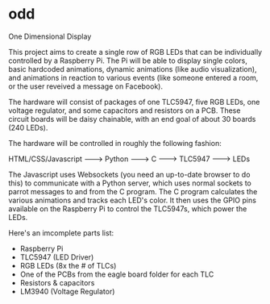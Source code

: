 odd
===

One Dimensional Display

This project aims to create a single row of RGB LEDs that can be individually controlled by a Raspberry Pi. The Pi will be able to display single colors, basic hardcoded animations, dynamic animations (like audio visualization), and animations in reaction to various events (like someone entered a room, or the user reveived a message on Facebook).

The hardware will consist of packages of one TLC5947, five RGB LEDs, one voltage regulator, and some capacitors and resistors on a PCB. These circuit boards will be daisy chainable, with an end goal of about 30 boards (240 LEDs).

The hardware will be controlled in roughly the following fashion:

HTML/CSS/Javascript ---> Python ---> C ---> TLC5947 ---> LEDs

The Javascript uses Websockets (you need an up-to-date browser to do this) to communicate with a Python server, which uses normal sockets to parrot messages to and from the C program. The C program calculates the various animations and tracks each LED's color. It then uses the GPIO pins available on the Raspberry Pi to control the TLC5947s, which power the LEDs.

Here's an imcomplete parts list:
 - Raspberry Pi
 - TLC5947 (LED Driver)
 - RGB LEDs (8x the # of TLCs)
 - One of the PCBs from the eagle board folder for each TLC
 - Resistors & capacitors
 - LM3940 (Voltage Regulator)
